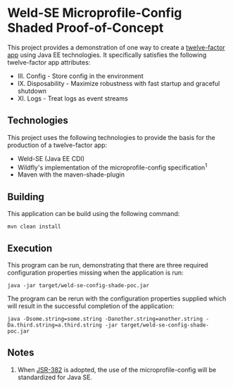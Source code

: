 # Weld-SE Microprofile-Config Shaded Proof-of-Concept

This project provides a demonstration of one way to create a
[twelve-factor app](https://12factor.net/) using Java EE technologies.  It
specifically satisfies the following twelve-factor app attributes:

* III. Config - Store config in the environment
* IX. Disposability - Maximize robustness with fast startup and graceful shutdown
* XI. Logs - Treat logs as event streams

## Technologies

This project uses the following technologies to provide the basis for the
production of a twelve-factor app:

* Weld-SE (Java EE CDI)
* Wildfly's implementation of the microprofile-config specification<sup>1</sup>
* Maven with the maven-shade-plugin

## Building

This application can be build using the following command:

```(shell)
mvn clean install
```

## Execution

This program can be run, demonstrating that there are three required
configuration properties missing when the application is run:

```(shell)
java -jar target/weld-se-config-shade-poc.jar
```

The program can be rerun with the configuration properties supplied which
will result in the successful completion of the application:

```
java -Dsome.string=some.string -Danother.string=another.string -Da.third.string=a.third.string -jar target/weld-se-config-shade-poc.jar
```

## Notes

1. When [JSR-382](https://github.com/eclipse/ConfigJSR) is adopted, the use
   of the microprofile-config will be standardized for Java SE.